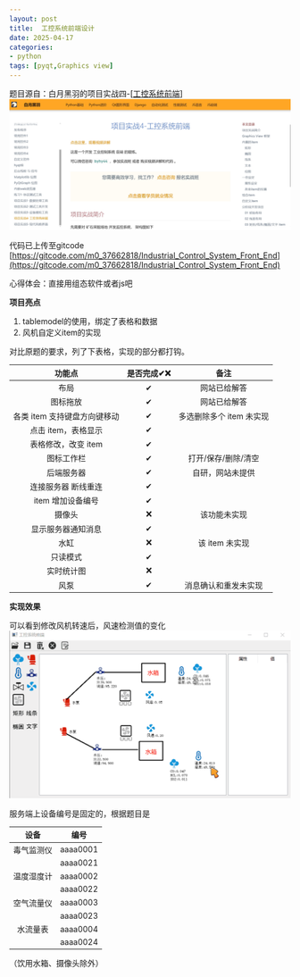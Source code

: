 ```yaml
---
layout: post
title:  工控系统前端设计
date: 2025-04-17
categories:
- python
tags: [pyqt,Graphics view]
---
```

题目源自：白月黑羽的项目实战四-[[工控系统前端](https://www.byhy.net/py/qt/proj-prac4/)]
![](/images//post/industrial-front-end/industrial-front-end-1.png)

代码已上传至gitcode [https://gitcode.com/m0_37662818/Industrial_Control_System_Front_End](https://gitcode.com/m0_37662818/Industrial_Control_System_Front_End)

心得体会：直接用组态软件或者js吧

**项目亮点**
1. tablemodel的使用，绑定了表格和数据
2. 风机自定义item的实现

对比原题的要求，列了下表格，实现的部分都打钩。

| 功能点 |	是否完成✔❌|备注|
| :-----:     |  :---: |  :----: |
| 布局	  |   ✔|	网站已给解答|
| 图标拖放|	✔	|网站已给解答|
| 各类 item 支持键盘方向键移动|	✔	|多选删除多个 item 未实现|
| 点击 item，表格显示|	✔	|
| 表格修改，改变 item	|✔|	
| 图标工作栏	|✔	| 打开/保存/删除/清空
| 后端服务器	|✔|	自研，网站未提供|
| 连接服务器 断线重连|	✔	|
| item 增加设备编号	|✔|	
| 摄像头	|❌|	该功能未实现
| 显示服务器通知消息|	✔|	
| 水缸	|❌|	该 item 未实现|
| 只读模式	|✔|	
| 实时统计图	|❌|	
| 风泵	|✔|	消息确认和重发未实现|

**实现效果**

可以看到修改风机转速后，风速检测值的变化
![](/images/post/industrial-front-end/industrial-front-end-2.gif)

服务端上设备编号是固定的，根据题目是 

|设备|编号|
|:---:|:---:|
|毒气监测仪| aaaa0001|
||aaaa0021|
|温度湿度计|aaaa0002|
||aaaa0022|
|空气流量仪|aaaa0003|
||aaaa0023|
|水流量表|aaaa0004|
||aaaa0024|

（饮用水箱、摄像头除外）

